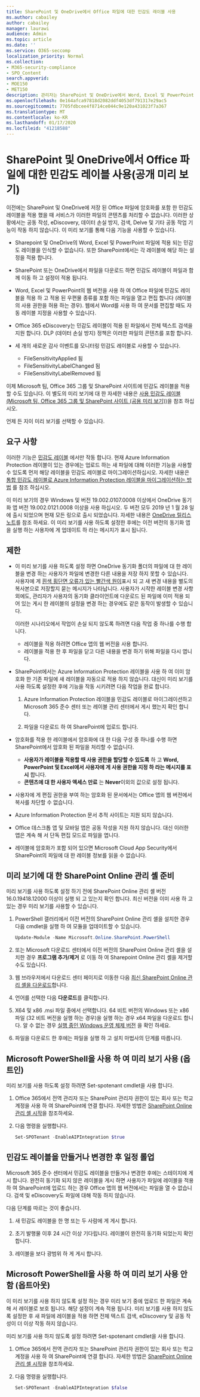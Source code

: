 ```yaml
---
title: SharePoint 및 OneDrive에서 Office 파일에 대한 민감도 레이블 사용
ms.author: cabailey
author: cabailey
manager: laurawi
audience: Admin
ms.topic: article
ms.date: ''
ms.service: O365-seccomp
localization_priority: Normal
ms.collection:
- M365-security-compliance
- SPO_Content
search.appverid:
- MOE150
- MET150
description: 관리자는 SharePoint 및 OneDrive에서 Word, Excel 및 PowerPoint 파일에 대해 민감도 레이블 지원을 사용 하도록 설정할 수 있습니다.
ms.openlocfilehash: 0e164afca97818d2082ddf4053df791317e29ac5
ms.sourcegitcommit: 7705fdbcee4f8714ce044c9e120a431023f7a367
ms.translationtype: MT
ms.contentlocale: ko-KR
ms.lasthandoff: 01/17/2020
ms.locfileid: "41218588"
---
```

# <a name="enable-sensitivity-labels-for-office-files-in-sharepoint-and-onedrive-public-preview"></a>SharePoint 및 OneDrive에서 Office 파일에 대한 민감도 레이블 사용(공개 미리 보기)

이전에는 SharePoint 및 OneDrive에 저장 된 Office 파일에 암호화를 포함 한 민감도 레이블을 적용 했을 때 서비스가 이러한 파일의 콘텐츠를 처리할 수 없습니다. 이러한 상황에서는 공동 작성, eDiscovery, 데이터 손실 방지, 검색, Delve 및 기타 공동 작업 기능이 작동 하지 않습니다. 이 미리 보기를 통해 다음 기능을 사용할 수 있습니다.

- Sharepoint 및 OneDrive의 Word, Excel 및 PowerPoint 파일에 적용 되는 민감도 레이블을 인식할 수 없습니다. 또한 SharePoint에서는 각 레이블에 해당 하는 설정을 적용 합니다.

- SharePoint 또는 OneDrive에서 파일을 다운로드 하면 민감도 레이블이 파일과 함께 이동 하 고 설정이 적용 됩니다.

- Word, Excel 및 PowerPoint의 웹 버전을 사용 하 여 Office 파일에 민감도 레이블을 적용 하 고 적용 된 우편물 종류를 포함 하는 파일을 열고 편집 합니다 (레이블의 사용 권한을 허용 하는 경우). 웹에서 Word를 사용 하 여 문서를 편집할 때도 자동 레이블 지정을 사용할 수 있습니다.

- Office 365 eDiscovery는 민감도 레이블이 적용 된 파일에서 전체 텍스트 검색을 지원 합니다. DLP (데이터 손실 방지) 정책은 이러한 파일의 콘텐츠를 포함 합니다.

- 세 개의 새로운 감사 이벤트를 모니터링 민감도 레이블로 사용할 수 있습니다.
  - FileSensitivityApplied 됨
  - FileSensitivityLabelChanged 됨
  - FileSensitivityLabelRemoved 됨

이제 Microsoft 팀, Office 365 그룹 및 SharePoint 사이트에 민감도 레이블을 적용할 수도 있습니다. 이 별도의 미리 보기에 대 한 자세한 내용은 [사용 민감도 레이블 (Microsoft 팀, Office 365 그룹 및 SharePoint 사이트 (공용 미리 보기))](sensitivity-labels-teams-groups-sites.md)을 참조 하십시오.

언제 든 지이 미리 보기를 선택할 수 있습니다.

## <a name="requirements"></a>요구 사항

이러한 기능은 [민감도 레이블](sensitivity-labels.md) 에서만 작동 합니다. 현재 Azure Information Protection 레이블이 있는 경우에는 업로드 하는 새 파일에 대해 이러한 기능을 사용할 수 있도록 먼저 해당 레이블을 민감도 레이블로 마이그레이션하십시오. 자세한 내용은 [통합 민감도 레이블로 Azure Information Protection 레이블을 마이그레이션하는 방법](https://docs.microsoft.com/azure/information-protection/configure-policy-migrate-labels) 를 참조 하십시오.

이 미리 보기의 경우 Windows 및 버전 19.002.0107.0008 이상에서 OneDrive 동기화 앱 버전 19.002.0121.0008 이상을 사용 하십시오. 두 버전 모두 2019 년 1 월 28 일에 출시 되었으며 현재 모든 링으로 출시 되었습니다. 자세한 내용은 [OneDrive 릴리스 노트](https://support.office.com/article/845dcf18-f921-435e-bf28-4e24b95e5fc0)를 참조 하세요. 이 미리 보기를 사용 하도록 설정한 후에는 이전 버전의 동기화 앱을 실행 하는 사용자에 게 업데이트 하 라는 메시지가 표시 됩니다.

## <a name="limitations"></a>제한

- 이 미리 보기를 사용 하도록 설정 하면 OneDrive 동기화 폴더의 파일에 대 한 레이블을 변경 하는 사용자가 파일에 변경한 다른 내용을 저장 하지 못할 수 있습니다.  사용자에 게 [흰색 횡단면 오류가 있는 빨간색 원이](https://support.office.com/article/what-do-the-onedrive-icons-mean-11143026-8000-44f8-aaa9-67c985aa49b3)표시 되 고 새 변경 내용을 별도의 복사본으로 저장할지 묻는 메시지가 나타납니다.  사용자가 시작한 레이블 변경 사항 외에도, 관리자가 사용자의 동기화 클라이언트에 다운로드 된 파일에 이미 적용 되어 있는 게시 한 레이블의 설정을 변경 하는 경우에도 같은 동작이 발생할 수 있습니다.
    
    이러한 시나리오에서 작업이 손실 되지 않도록 하려면 다음 작업 중 하나를 수행 합니다.
    - 레이블을 적용 하려면 Office 앱의 웹 버전을 사용 합니다.
    - 레이블을 적용 한 후 파일을 닫고 다른 내용을 변경 하기 위해 파일을 다시 엽니다.

- SharePoint에서는 Azure Information Protection 레이블을 사용 하 여 이미 암호화 한 기존 파일에 새 레이블을 자동으로 적용 하지 않습니다. 대신이 미리 보기를 사용 하도록 설정한 후에 기능을 작동 시키려면 다음 작업을 완료 합니다.
    
    1. Azure Information Protection 레이블을 민감도 레이블로 마이그레이션하고 Microsoft 365 준수 센터 또는 레이블 관리 센터에서 게시 했는지 확인 합니다.
    
    2. 파일을 다운로드 하 여 SharePoint에 업로드 합니다.

- 암호화를 적용 한 레이블에서 암호화에 대 한 다음 구성 중 하나를 수행 하면 SharePoint에서 암호화 된 파일을 처리할 수 없습니다.
    - **사용자가 레이블을 적용할 때 사용 권한을 할당할 수 있도록** 하 고 **Word, PowerPoint 및 Excel에서 사용자에 게 사용 권한을 지정 하 라는 메시지를 표시** 합니다.
    - **콘텐츠에 대 한 사용자 액세스 만료** 는 **Never**이외의 값으로 설정 됩니다.

- 사용자에 게 편집 권한을 부여 하는 암호화 된 문서에서는 Office 앱의 웹 버전에서 복사를 차단할 수 없습니다.

- Azure Information Protection 문서 추적 사이트는 지원 되지 않습니다.

- Office 데스크톱 앱 및 모바일 앱은 공동 작성을 지원 하지 않습니다. 대신 이러한 앱은 계속 해 서 단독 편집 모드로 파일을 엽니다.

- 레이블에 암호화가 포함 되어 있으면 Microsoft Cloud App Security에서 SharePoint의 파일에 대 한 레이블 정보를 읽을 수 없습니다.

## <a name="prepare-the-sharepoint-online-management-shell-for-the-preview"></a>미리 보기에 대 한 SharePoint Online 관리 셸 준비

미리 보기를 사용 하도록 설정 하기 전에 SharePoint Online 관리 셸 버전 16.0.19418.12000 이상이 실행 되 고 있는지 확인 합니다. 최신 버전을 이미 사용 하 고 있는 경우 미리 보기를 사용할 수 있습니다.

1. PowerShell 갤러리에서 이전 버전의 SharePoint Online 관리 셸을 설치한 경우 다음 cmdlet을 실행 하 여 모듈을 업데이트할 수 있습니다.

    ```PowerShell
    Update-Module -Name Microsoft.Online.SharePoint.PowerShell
    ```

2. 또는 Microsoft 다운로드 센터에서 이전 버전의 SharePoint Online 관리 셸을 설치한 경우 **프로그램 추가/제거** 로 이동 하 여 Sharepoint Online 관리 셸을 제거할 수도 있습니다.

3. 웹 브라우저에서 다운로드 센터 페이지로 이동한 다음 [최신 SharePoint Online 관리 셸을 다운로드](https://go.microsoft.com/fwlink/p/?LinkId=255251)합니다.

4. 언어를 선택한 다음 **다운로드**를 클릭합니다.

5. X64 및 x86 .msi 파일 중에서 선택합니다. 64 비트 버전의 Windows 또는 x86 파일 (32 비트 버전을 실행 하는 경우)을 실행 하는 경우 x64 파일을 다운로드 합니다. 알 수 없는 경우 [실행 중인 Windows 운영 체제 버전](https://support.microsoft.com/help/13443/windows-which-operating-system) 을 확인 하세요.


6. 파일을 다운로드 한 후에는 파일을 실행 하 고 설치 마법사의 단계를 따릅니다.

## <a name="enable-the-preview-by-using-microsoft-powershell-opt-in"></a>Microsoft PowerShell을 사용 하 여 미리 보기 사용 (옵트인)

미리 보기를 사용 하도록 설정 하려면 Set-spotenant cmdlet을 사용 합니다.

1. Office 365에서 전역 관리자 또는 SharePoint 관리자 권한이 있는 회사 또는 학교 계정을 사용 하 여 SharePoint에 연결 합니다. 자세한 방법은 [SharePoint Online 관리 셸 시작](https://docs.microsoft.com/powershell/sharepoint/sharepoint-online/connect-sharepoint-online)을 참조하세요.

2. 다음 명령을 실행합니다.

    ```PowerShell
    Set-SPOTenant -EnableAIPIntegration $true  
    ```

## <a name="schedule-roll-out-after-you-create-or-change-a-sensitivity-label"></a>민감도 레이블을 만들거나 변경한 후 일정 롤업

Microsoft 365 준수 센터에서 민감도 레이블을 만들거나 변경한 후에는 스테이지에 게시 합니다. 완전히 동기화 되지 않은 레이블을 게시 하면 사용자가 파일에 레이블을 적용 하 여 SharePoint에 업로드 하는 경우 Office 앱의 웹 버전에서는 파일을 열 수 없습니다. 검색 및 eDiscovery도 파일에 대해 작동 하지 않습니다.

다음 단계를 따르는 것이 좋습니다.

1. 새 민감도 레이블을 한 명 또는 두 사람에 게 게시 합니다.

2. 초기 발행물 이후 24 시간 이상 기다립니다. 레이블이 완전히 동기화 되었는지 확인 합니다.

3. 레이블을 보다 광범위 하 게 게시 합니다.

## <a name="disable-the-preview-by-using-microsoft-powershell-opt-out"></a>Microsoft PowerShell을 사용 하 여 미리 보기 사용 안 함 (옵트아웃)

이 미리 보기를 사용 하지 않도록 설정 하는 경우 미리 보기 중에 업로드 한 파일은 계속 해 서 레이블로 보호 됩니다. 해당 설정이 계속 적용 됩니다. 미리 보기를 사용 하지 않도록 설정한 후 새 파일에 레이블을 적용 하면 전체 텍스트 검색, eDiscovery 및 공동 작성이 더 이상 작동 하지 않습니다.

미리 보기를 사용 하지 않도록 설정 하려면 Set-spotenant cmdlet을 사용 합니다.

1. Office 365에서 전역 관리자 또는 SharePoint 관리자 권한이 있는 회사 또는 학교 계정을 사용 하 여 SharePoint에 연결 합니다. 자세한 방법은 [SharePoint Online 관리 셸 시작](https://docs.microsoft.com/powershell/sharepoint/sharepoint-online/connect-sharepoint-online)을 참조하세요.

2. 다음 명령을 실행합니다.

    ```PowerShell
    Set-SPOTenant -EnableAIPIntegration $false
    ```
